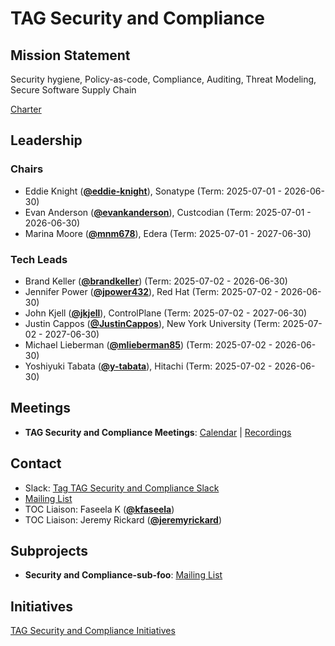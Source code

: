 # TAG Security and Compliance

## Mission Statement
Security hygiene, Policy-as-code, Compliance, Auditing, Threat Modeling, Secure Software Supply Chain


[Charter](./charter.md)

## Leadership
### Chairs
- Eddie Knight (**[@eddie-knight](https://github.com/eddie-knight)**), Sonatype (Term: 2025-07-01 - 2026-06-30)
- Evan Anderson (**[@evankanderson](https://github.com/evankanderson)**), Custcodian (Term: 2025-07-01 - 2026-06-30)
- Marina Moore (**[@mnm678](https://github.com/mnm678)**), Edera (Term: 2025-07-01 - 2027-06-30)
### Tech Leads
- Brand Keller (**[@brandkeller](https://github.com/brandkeller)**) (Term: 2025-07-02 - 2026-06-30)
- Jennifer Power (**[@jpower432](https://github.com/jpower432)**), Red Hat (Term: 2025-07-02 - 2026-06-30)
- John Kjell (**[@jkjell](https://github.com/jkjell)**), ControlPlane (Term: 2025-07-02 - 2027-06-30)
- Justin Cappos (**[@JustinCappos](https://github.com/JustinCappos)**), New York University (Term: 2025-07-02 - 2027-06-30)
- Michael Lieberman (**[@mlieberman85](https://github.com/mlieberman85)**) (Term: 2025-07-02 - 2026-06-30)
- Yoshiyuki Tabata (**[@y-tabata](https://github.com/y-tabata)**), Hitachi (Term: 2025-07-02 - 2026-06-30)

## Meetings
- **TAG Security and Compliance Meetings**: [Calendar](https://zoom-lfx.platform.linuxfoundation.org/meetings/tag-security-and-compliance?view=list) | [Recordings](https://www.youtube.com/@CNCFTAGSecurityandCompliance)

## Contact
- Slack: [Tag TAG Security and Compliance Slack](https://cloud-native.slack.com/archives/C08JZ9YLAA3)
- [Mailing List](https://lists.cncf.io/g/cncf-tag-security-and-compliance)
- TOC Liaison: Faseela K (**[@kfaseela](https://github.com/kfaseela)**)
- TOC Liaison: Jeremy Rickard (**[@jeremyrickard](https://github.com/jeremyrickard)**)

## Subprojects
- **Security and Compliance-sub-foo**: [Mailing List](https://lists.cncf.io/g/cncf-tag-security-and-compliance)
## Initiatives
[TAG Security and Compliance Initiatives](https://github.com/cncf/toc/issues?q=label%3Atag%2Fsecurity-and-compliance-initiative)